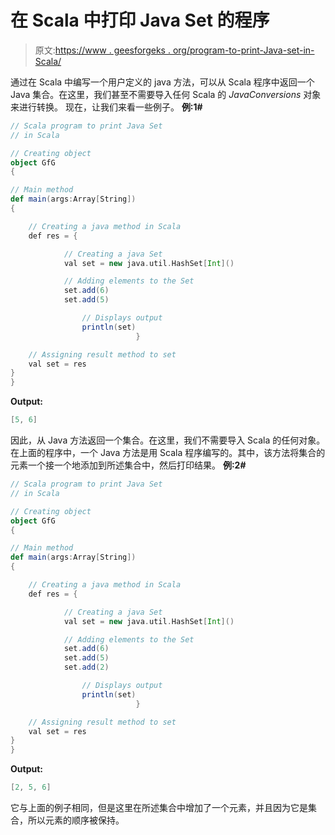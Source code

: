 # 在 Scala 中打印 Java Set 的程序

> 原文:[https://www . geesforgeks . org/program-to-print-Java-set-in-Scala/](https://www.geeksforgeeks.org/program-to-print-java-set-in-scala/)

通过在 Scala 中编写一个用户定义的 java 方法，可以从 Scala 程序中返回一个 Java 集合。在这里，我们甚至不需要导入任何 Scala 的 *JavaConversions* 对象来进行转换。
现在，让我们来看一些例子。
**例:1#**

```scala
// Scala program to print Java Set 
// in Scala

// Creating object
object GfG
{ 

// Main method
def main(args:Array[String])
{

    // Creating a java method in Scala
    def res = {

            // Creating a java Set
            val set = new java.util.HashSet[Int]()

            // Adding elements to the Set
            set.add(6)
            set.add(5)

                // Displays output
                println(set)
                            }

    // Assigning result method to set
    val set = res
}
}
```

**Output:**

```scala
[5, 6]

```

因此，从 Java 方法返回一个集合。在这里，我们不需要导入 Scala 的任何对象。在上面的程序中，一个 Java 方法是用 Scala 程序编写的。其中，该方法将集合的元素一个接一个地添加到所述集合中，然后打印结果。
**例:2#**

```scala
// Scala program to print Java Set 
// in Scala

// Creating object
object GfG
{ 

// Main method
def main(args:Array[String])
{

    // Creating a java method in Scala
    def res = {

            // Creating a java Set
            val set = new java.util.HashSet[Int]()

            // Adding elements to the Set
            set.add(6)
            set.add(5)
            set.add(2)

                // Displays output
                println(set)
                            }

    // Assigning result method to set
    val set = res
}
}
```

**Output:**

```scala
[2, 5, 6]

```

它与上面的例子相同，但是这里在所述集合中增加了一个元素，并且因为它是集合，所以元素的顺序被保持。